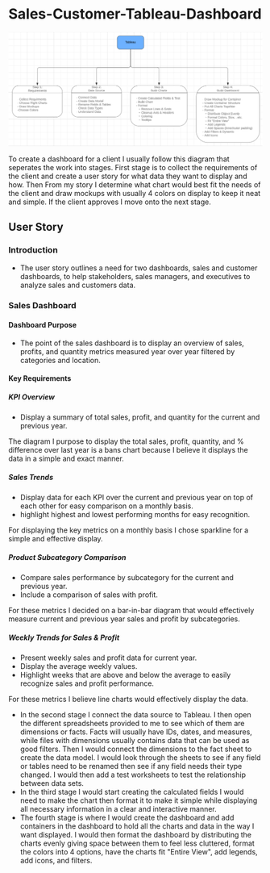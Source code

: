 # Sales-Customer-Tableau-Dashboard

![image alt](https://github.com/SON-Abe/Sales-Customer-Tableau-Dashboard/blob/fa48fc9fe701d9327dedd20db34ff079278c5c56/Designs/Workflow.png)


To create a dashboard for a client I usually follow this diagram that seperates the work into stages. First stage is to collect the requirements of the client and create a user story for what data they want to display and how. Then From my story I determine what chart would best fit the needs of the client and draw mockups with usually 4 colors on display to keep it neat and simple. If the client approves I move onto the next stage.

## User Story
### Introduction
- The user story outlines a need for two dashboards, sales and customer dashboards, to help stakeholders, sales managers, and executives to analyze sales and customers data.

### Sales Dashboard
#### Dashboard Purpose
- The point of the sales dashboard is to display an overview of sales, profits, and quantity metrics measured year over year filtered by categories and location.


#### Key Requirements
##### KPI Overview
- Display a summary of total sales, profit, and quantity for the current and previous year.

The diagram I purpose to display the total sales, profit, quantity, and % difference over last year is a bans chart because I believe it displays the data in a simple and exact manner.


##### Sales Trends
- Display data for each KPI over the current and previous year on top of each other for easy comparison on a monthly basis.
- highlight highest and lowest performing months for easy recognition.

For displaying the key metrics on a monthly basis I chose sparkline for a simple and effective display.

##### Product Subcategory Comparison
- Compare sales performance by subcategory for the current and previous year.
- Include a comparison of sales with profit.

For these metrics I decided on a bar-in-bar diagram that would effectively measure current and previous year sales and profit by subcategories.


##### Weekly Trends for Sales & Profit
- Present weekly sales and profit data for current year.
- Display the average weekly values.
- Highlight weeks that are above and below the average to easily recognize sales and profit performance.

For these metrics I believe line charts would effectively display the data.


- In the second stage I connect the data source to Tableau. I then open the different spreadsheets provided to me to see which of them are dimensions or facts. Facts will usually have IDs, dates, and measures, while files with dimensions usually contains data that can be used as good filters. Then I would connect the dimensions to the fact sheet to create the data model. I would look through the sheets to see if any field or tables need to be renamed then see if any field needs their type changed. I would then add a test worksheets to test the relationship between data sets.
- In the third stage I would start creating the calculated fields I would need to make the chart then format it to make it simple while displaying all necessary information in a clear and interactive manner.
- The fourth stage is where I would create the dashboard and add containers in the dashboard to hold all the charts and data in the way I want displayed. I would then format the dashboard by distributing the charts evenly giving space between them to feel less cluttered, format the colors into 4 options, have the charts fit "Entire View", add legends, add icons, and filters.
